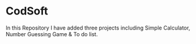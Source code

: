 # CodSoft
In this Repository I have added three projects including Simple Calculator, Number Guessing Game & To do list.

